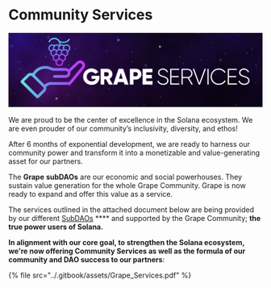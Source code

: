 # Community Services

![](<../.gitbook/assets/image (5).png>)

We are proud to be the center of excellence in the Solana ecosystem. We are even prouder of our community’s inclusivity, diversity, and ethos!

After 6 months of exponential development, we are ready to harness our community power and transform it into a monetizable and value-generating asset for our partners.

The **Grape** **subDAOs** are our economic and social powerhouses. They sustain value generation for the whole Grape Community. Grape is now ready to expand and offer this value as a service.

The services outlined in the attached document below are being provided by our different [SubDAOs](../grape-subdaos/subdao-units/) **** and supported by the Grape Community; **the true power users of Solana.**&#x20;

**In alignment with our core goal, to strengthen the Solana ecosystem, we're now offering Community Services as well as the formula of our community and DAO success to our partners**:

{% file src="../.gitbook/assets/Grape_Services.pdf" %}
